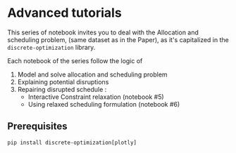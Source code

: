 # Advanced tutorials

This series of notebook invites you to deal with the Allocation and scheduling problem, (same dataset as in the Paper), as it's capitalized in the ```discrete-optimization``` library.

Each notebook of the series follow the logic of
1. Model and solve allocation and scheduling problem 
3. Explaining potential disruptions 
4. Repairing disrupted schedule :
    - Interactive Constraint relaxation (notebook #5)
    - Using relaxed scheduling formulation (notebook #6)

## Prerequisites 

```
pip install discrete-optimization[plotly]
```


